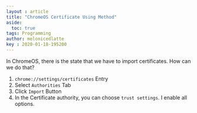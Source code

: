```yaml
---
layout : article
title: "ChromeOS Certificate Using Method"
aside:
  toc: true
tags: Programming
author: melonicedlatte  
key : 2020-01-18-195200
--- 
```


In ChromeOS, there is the state that we have to import certificates. How can we do that?

1. `chrome://settings/certificates` Entry
2. Select `Authorities` Tab
3. Click `Import` Button
4. In the Certificate authority, you can choose `trust settings`. I enable all options.
